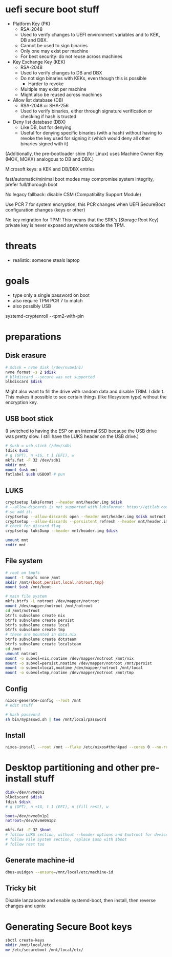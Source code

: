 # uefi secure boot stuff
- Platform Key (PK)
    - RSA-2048
    - Used to verify changes to UEFI environment variables and to KEK, DB and DBX.
    - Cannot be used to sign binaries
    - Only one may exist per machine
    - For best security: do not reuse across machines
- Key Exchange Key (KEK)
    - RSA-2048
    - Used to verify changes to DB and DBX
    - Do not sign binaries with KEKs, even though this is possible
        - Harder to revoke
    - Multiple may exist per machine
    - Might also be reused across machines
- Allow list database (DB)
    - RSA-2048 or SHA-256
    - Used to verify binaries, either through signature verification or checking if hash is trusted
- Deny list database (DBX)
    - Like DB, but for denying
    - Useful for denying specific binaries (with a hash) without having to revoke the key used for signing it (which would deny all other binaries signed with it)

(Additionally, the pre-bootloader shim (for Linux) uses Machine Owner Key (MOK, MOKX) analogous to DB and DBX.)

Microsoft keys: a KEK and DB/DBX entries

fast/automatic/minimal boot modes may compromise system integrity, prefer full/thorough boot

No legacy fallback: disable CSM (Compatibility Support Module)

Use PCR 7 for system encryption; this PCR changes when UEFI SecureBoot configuration changes (keys or other)

No key migration for TPM! This means that the SRK's (Storage Root Key) private key is never exposed anywhere outside the TPM.

# threats
- realistic: someone steals laptop

# goals
- type only a single password on boot
- also require TPM PCR 7 to match
- also possibly USB

systemd-cryptenroll --tpm2-with-pin

# preparations
## Disk erasure
```sh
# $disk = nvme disk (/dev/nvme1n1)
nvme format -s 2 $disk
# blkdiscard --secure was not supported
blkdiscard $disk
```
Might also want to fill the drive with random data and disable TRIM.
I didn't. This makes it possible to see certain things (like filesystem type) without the encryption key.

## USB boot stick
(I switched to having the ESP on an internal SSD because the USB drive was pretty slow.
I still have the LUKS header on the USB drive.)
```sh
# $usb = usb stick (/dev/sdb)
fdisk $usb
# g (GPT), n +1G, t 1 (EFI), w
mkfs.fat -F 32 /dev/sdb1
mkdir mnt
mount $usb mnt
fatlabel $usb USBOOT # pun
```

## LUKS
```sh
cryptsetup luksFormat --header mnt/header.img $disk
# --allow-discards is not supported with luksFormat: https://gitlab.com/cryptsetup/cryptsetup/-/issues/727
# so add it:
cryptsetup --allow-discards open --header mnt/header.img $disk notroot
cryptsetup --allow-discards --persistent refresh --header mnt/header.img notroot
# check for discard flag
cryptsetup luksDump --header mnt/header.img $disk

umount mnt
rmdir mnt
```

## File system
```sh
# root on tmpfs
mount -t tmpfs none /mnt
mkdir /mnt/{boot,persist,local,notroot,tmp}
mount $usb /mnt/boot

# main file system
mkfs.btrfs -L notroot /dev/mapper/notroot
mount /dev/mapper/notroot /mnt/notroot
cd /mnt/notroot
btrfs subvolume create nix
btrfs subvolume create persist
btrfs subvolume create local
btrfs subvolume create tmp
# these are mounted in data.nix
btrfs subvolume create dotsteam
btrfs subvolume create localsteam
cd /mnt
umount notroot
mount -o subvol=nix,noatime /dev/mapper/notroot /mnt/nix
mount -o subvol=persist,noatime /dev/mapper/notroot /mnt/persist
mount -o subvol=local,noatime /dev/mapper/notroot /mnt/local
mount -o subvol=tmp,noatime /dev/mapper/notroot /mnt/tmp
```

## Config
```sh
nixos-generate-config --root /mnt
# edit stuff

# hash password
sh bin/mypasswd.sh | tee /mnt/local/password
```

## Install
```sh
nixos-install --root /mnt --flake /etc/nixos#thonkpad --cores 0 --no-root-password
```

# Desktop partitioning and other pre-install stuff
```sh
disk=/dev/nvme0n1
blkdiscard $disk
fdisk $disk
# g (GPT), n +1G, t 1 (EFI), n (fill rest), w

boot=/dev/nvme0n1p1
notroot=/dev/nvme0n1p2

mkfs.fat -F 32 $boot
# follow LUKS section, without --header options and $notroot for device
# follow File System section, replace $usb with $boot
# follow rest too
```

## Generate machine-id
```sh
dbus-uuidgen --ensure=/mnt/local/etc/machine-id
```

## Tricky bit
Disable lanzaboote and enable systemd-boot, then install, then reverse changes and upnix

# Generating Secure Boot keys
```sh
sbctl create-keys
mkdir /mnt/local/etc
mv /etc/secureboot /mnt/local/etc/
```

